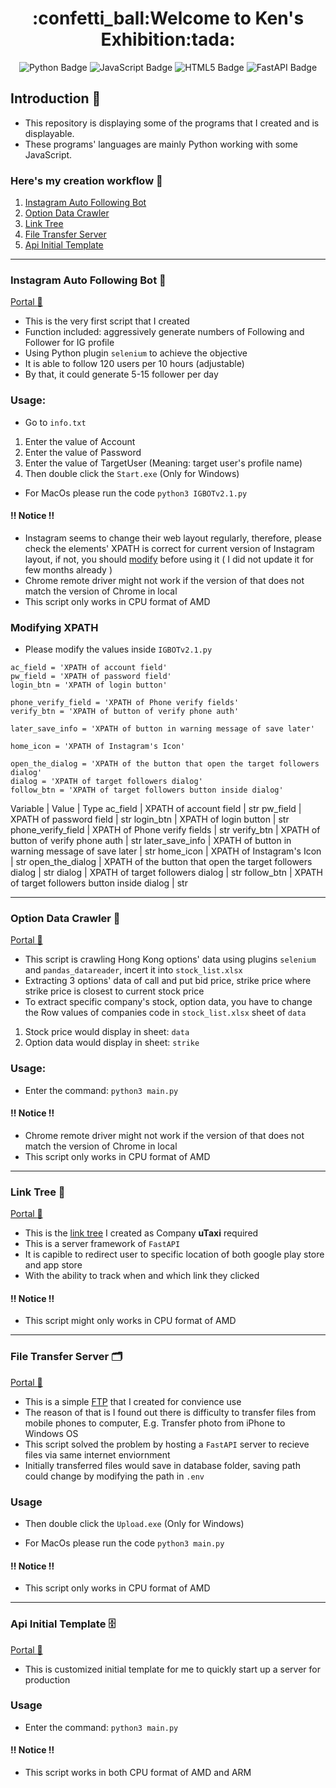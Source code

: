 <h1 align="center">:confetti_ball:Welcome to Ken's Exhibition:tada:</h1>

<div align="center">
<a herf="https://github.com/Ken-Yeung/KensToolkit.git"><img src="https://img.shields.io/badge/python-3670A0?style=for-the-badge&logo=python&logoColor=ffdd54" alt="Python Badge"/></a>
<a herf="https://github.com/Ken-Yeung/KensToolkit.git"><img src="https://img.shields.io/badge/javascript-%23323330.svg?style=for-the-badge&logo=javascript&logoColor=%23F7DF1E" alt="JavaScript Badge"/></a>
<a herf="https://github.com/Ken-Yeung/KensToolkit.git"><img src="https://img.shields.io/badge/html5-%23E34F26.svg?style=for-the-badge&logo=html5&logoColor=white" alt="HTML5 Badge"/></a>
<a herf="https://github.com/Ken-Yeung/KensToolkit.git"><img src="https://img.shields.io/badge/FastAPI-005571?style=for-the-badge&logo=fastapi" alt="FastAPI Badge"/></a>
</div>

## Introduction :loudspeaker:

-   This repository is displaying some of the programs that I created and is displayable.
-   These programs' languages are mainly Python working with some JavaScript.

### Here's my creation workflow :receipt:

1.  [Instagram Auto Following Bot](#instagram-auto-following-bot-robot)
2.  [Option Data Crawler](#option-data-crawler-floppy_disk)
3.  [Link Tree](#link-tree-evergreen_tree)
4.  [File Transfer Server](#file-transfer-server-card_index_dividers)
5.  [Api Initial Template](#api-initial-template-file_cabinet)

---

### Instagram Auto Following Bot :robot:

[Portal :door:](https://github.com/Ken-Yeung/KensToolkit/tree/master/IgAutoFollow "Go to IgAutoFollow repo")

-   This is the very first script that I created 
-   Function included: aggressively generate numbers of Following and Follower for IG profile
-   Using Python plugin `selenium` to achieve the objective
-   It is able to follow 120 users per 10 hours (adjustable)
-   By that, it could generate 5-15 follower per day

### Usage:

-   Go to `info.txt`

1. Enter the value of Account
2. Enter the value of Password
3. Enter the value of TargetUser (Meaning: target user's profile name)
4. Then double click the `Start.exe` (Only for Windows)

-   For MacOs please run the code `python3 IGBOTv2.1.py`

<!-- ### :exclamation::exclamation::exclamation: Notice :exclamation::exclamation::exclamation: -->

#### :bangbang: Notice :bangbang:

-   Instagram seems to change their web layout regularly, therefore, please check the elements' XPATH is correct for current version of Instagram layout, if not, you should [modify](#modifying-xpath) before using it ( I did not update it for few months already )
-   Chrome remote driver might not work if the version of that does not match the version of Chrome in local
-   This script only works in CPU format of AMD
### Modifying XPATH

-   Please modify the values inside `IGBOTv2.1.py`

```
ac_field = 'XPATH of account field'
pw_field = 'XPATH of password field'
login_btn = 'XPATH of login button'

phone_verify_field = 'XPATH of Phone verify fields'
verify_btn = 'XPATH of button of verify phone auth'

later_save_info = 'XPATH of button in warning message of save later'

home_icon = 'XPATH of Instagram's Icon'

open_the_dialog = 'XPATH of the button that open the target followers dialog'
dialog = 'XPATH of target followers dialog'
follow_btn = 'XPATH of target followers button inside dialog'
```

Variable | Value | Type
ac_field | XPATH of account field | str
pw_field | XPATH of password field | str
login_btn | XPATH of login button | str
phone_verify_field | XPATH of Phone verify fields | str
verify_btn | XPATH of button of verify phone auth | str
later_save_info | XPATH of button in warning message of save later | str
home_icon | XPATH of Instagram's Icon | str
open_the_dialog | XPATH of the button that open the target followers dialog | str
dialog | XPATH of target followers dialog | str
follow_btn | XPATH of target followers button inside dialog | str

---

### Option Data Crawler :floppy_disk:

[Portal :door:](https://github.com/Ken-Yeung/KensToolkit/tree/master/OptionCrawler "Go to OptionCrawler repo")

-   This script is crawling Hong Kong options' data using plugins `selenium` and `pandas_datareader`, incert it into `stock_list.xlsx`
-   Extracting 3 options' data of call and put bid price, strike price where strike price is closest to current stock price
-   To extract specific company's stock, option data, you have to change the Row values of companies code in `stock_list.xlsx` sheet of `data`

1. Stock price would display in sheet: `data`
2. Option data would display in sheet: `strike`

### Usage:

-   Enter the command: `python3 main.py`

<!-- ### :exclamation::exclamation::exclamation: Notice :exclamation::exclamation::exclamation: -->

#### :bangbang: Notice :bangbang:

-   Chrome remote driver might not work if the version of that does not match the version of Chrome in local
-   This script only works in CPU format of AMD

---

### Link Tree :evergreen_tree:

[Portal :door:](https://github.com/Ken-Yeung/KensToolkit/tree/master/LinkDistributor "Go to LinkDistributor repo")

-   This is the [link tree](https://bit.ly/utaxihkapp "Go to uTaxi's Link Tree") I created as Company **uTaxi** required
-   This is a server framework of `FastAPI`
-   It is capible to redirect user to specific location of both google play store and app store
-   With the ability to track when and which link they clicked

<!-- ### :exclamation::exclamation::exclamation: Notice :exclamation::exclamation::exclamation: -->

#### :bangbang: Notice :bangbang:

-   This script might only works in CPU format of AMD

---

### File Transfer Server :card_index_dividers:

[Portal :door:](https://github.com/Ken-Yeung/KensToolkit/tree/master/FilesTransferrer_one_direction "Go to FilesTransferrer_one_direction repo")

-   This is a simple [FTP](https://zh.wikipedia.org/zh-hk/%E6%96%87%E4%BB%B6%E4%BC%A0%E8%BE%93%E5%8D%8F%E8%AE%AE "What is FTP") that I created for convience use
-   The reason of that is I found out there is difficulty to transfer files from mobile phones to computer, E.g. Transfer photo from iPhone to Windows OS
-   This script solved the problem by hosting a `FastAPI` server to recieve files via same internet enviornment
-   Initially transferred files would save in database folder, saving path could change by modifying the path in `.env`

### Usage

-   Then double click the `Upload.exe` (Only for Windows)

-   For MacOs please run the code `python3 main.py`

<!-- ### :exclamation::exclamation::exclamation: Notice :exclamation::exclamation::exclamation: -->

#### :bangbang: Notice :bangbang:

-   This script only works in CPU format of AMD

---

### Api Initial Template :file_cabinet:

[Portal :door:](https://github.com/Ken-Yeung/KensToolkit/tree/master/FastApiTemplate "Go to FastApiTemplate repo")

-   This is customized initial template for me to quickly start up a server for production

### Usage

-   Enter the command: `python3 main.py`

<!-- ### :exclamation::exclamation::exclamation: Notice :exclamation::exclamation::exclamation: -->

#### :bangbang: Notice :bangbang:

-   This script works in both CPU format of AMD and ARM
